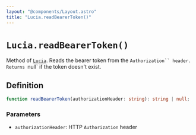 ```yaml
---
layout: "@components/Layout.astro"
title: "Lucia.readBearerToken()"
---
```


# `Lucia.readBearerToken()`

Method of [`Lucia`](/reference/main/Lucia). Reads the bearer token from the ` Authorization`` header. Returns  `null` if the token doesn't exist.

## Definition

```ts
function readBearerToken(authorizationHeader: string): string | null;
```

### Parameters

- `authorizationHeader`: HTTP `Authorization` header
